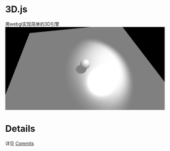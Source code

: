 # 3D.js

用webgl实现简单的3D引擎
![Alt text](./assets/preview.png)

# Details

详见 [Commits](https://github.com/luoxuwei/3D.js/commits/master/)
